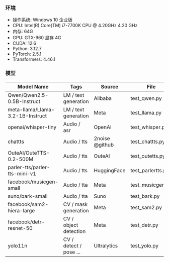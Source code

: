### 环境

* 操作系统: Windows 10 企业版
* CPU: Intel(R) Core(TM) i7-7700K CPU @ 4.20GHz   4.20 GHz 
* 内存: 64G 
* GPU: GTX-960 显存 4G
* CUDA: 12.6
* Python: 3.12.7
* PyTorch: 2.5.1
* Transformers: 4.46.1

### 模型

| Model Name                       | Tags                    | Source         | File              |
|----------------------------------|-------------------------|----------------|-------------------|
| Qwen/Qwen2.5-0.5B-Instruct       | LM / text generation    | Alibaba        | test_qwen.py      |
| meta-llama/Llama-3.2-1B-Instruct | LM / text generation    | Meta           | test_llama.py     |
| openai/whisper-tiny              | Audio / asr             | OpenAI         | test_whisper.py   |
| chattts                          | Audio / tts             | 2noise @github | test_chattts.py   |
| OuteAI/OuteTTS-0.2-500M          | Audio / tts             | OuteAI         | test_outetts.py   |
| parler-tts/parler-tts-mini-v1    | Audio / tts             | HuggingFace    | test_parlertts.py |
| facebook/musicgen-small          | Audio / tta             | Meta           | test_musicgen.py  |
| suno/bark-small                  | Audio / tta             | Suno           | test_bark.py      |
| facebook/sam2-hiera-large        | CV / mask generation    | Meta           | test_sam2.py      |
| facebook/detr-resnet-50          | CV / object detection   | Meta           | test_detr.py      |
| yolo11n                          | CV / detect / pose ...  | Ultralytics    | test_yolo.py      |